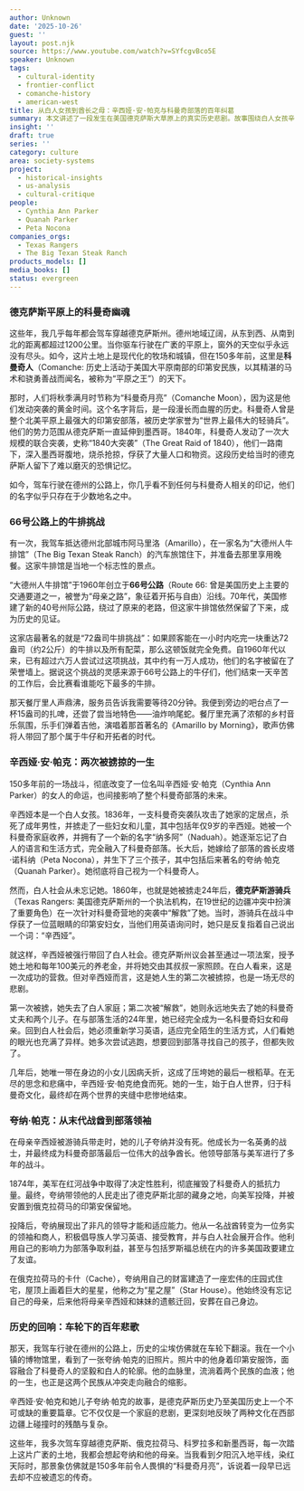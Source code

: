 ```yaml
---
author: Unknown
date: '2025-10-26'
guest: ''
layout: post.njk
source: https://www.youtube.com/watch?v=SYfcgvBco5E
speaker: Unknown
tags:
  - cultural-identity
  - frontier-conflict
  - comanche-history
  - american-west
title: 从白人女孩到酋长之母：辛西娅·安·帕克与科曼奇部落的百年纠葛
summary: 本文讲述了一段发生在美国德克萨斯大草原上的真实历史悲剧。故事围绕白人女孩辛西娅·安·帕克展开，她年幼时被科曼奇部落掳走，后完全融入其文化，并成为末代酋长夸纳·帕克的母亲。24年后，她被德克萨斯游骑兵“解救”，却因无法与子女团聚而在悲痛中度过余生。这个故事不仅是一个家庭的悲欢离合，更是美国西部开拓史中文化冲突与身份认同的缩影。
insight: ''
draft: true
series: ''
category: culture
area: society-systems
project:
  - historical-insights
  - us-analysis
  - cultural-critique
people:
  - Cynthia Ann Parker
  - Quanah Parker
  - Peta Nocona
companies_orgs:
  - Texas Rangers
  - The Big Texan Steak Ranch
products_models: []
media_books: []
status: evergreen
---
```

### 德克萨斯平原上的科曼奇幽魂

这些年，我几乎每年都会驾车穿越德克萨斯州。德州地域辽阔，从东到西、从南到北的距离都超过1200公里。当你驱车行驶在广袤的平原上，窗外的天空似乎永远没有尽头。如今，这片土地上是现代化的牧场和城镇，但在150多年前，这里是**科曼奇人**（Comanche: 历史上活动于美国大平原南部的印第安民族，以其精湛的马术和骁勇善战而闻名，被称为“平原之王”）的天下。

那时，人们将秋季满月时节称为“科曼奇月亮”（Comanche Moon），因为这是他们发动突袭的黄金时间。这个名字背后，是一段漫长而血腥的历史。科曼奇人曾是整个北美平原上最强大的印第安部落，被历史学家誉为“世界上最伟大的轻骑兵”。他们的势力范围从德克萨斯一直延伸到墨西哥。1840年，科曼奇人发动了一次大规模的联合突袭，史称“1840大突袭”（The Great Raid of 1840），他们一路南下，深入墨西哥腹地，烧杀抢掠，俘获了大量人口和物资。这段历史给当时的德克萨斯人留下了难以磨灭的恐惧记忆。

如今，驾车行驶在德州的公路上，你几乎看不到任何与科曼奇人相关的印记，他们的名字似乎只存在于少数地名之中。

### 66号公路上的牛排挑战

有一次，我驾车抵达德州北部城市阿马里洛（Amarillo），在一家名为“大德州人牛排馆”（The Big Texan Steak Ranch）的汽车旅馆住下，并准备去那里享用晚餐。这家牛排馆是当地一个标志性的景点。

“大德州人牛排馆”于1960年创立于**66号公路**（Route 66: 曾是美国历史上主要的交通要道之一，被誉为“母亲之路”，象征着开拓与自由）沿线。70年代，美国修建了新的40号州际公路，绕过了原来的老路，但这家牛排馆依然保留了下来，成为历史的见证。

这家店最著名的就是“72盎司牛排挑战”：如果顾客能在一小时内吃完一块重达72盎司（约2公斤）的牛排以及所有配菜，那么这顿饭就完全免费。自1960年代以来，已有超过六万人尝试过这项挑战，其中约有一万人成功，他们的名字被留在了荣誉墙上。据说这个挑战的灵感来源于66号公路上的牛仔们，他们结束一天辛苦的工作后，会比赛看谁能吃下最多的牛排。

那天餐厅里人声鼎沸，服务员告诉我需要等待20分钟。我便到旁边的吧台点了一杯15盎司的扎啤，还尝了尝当地特色——油炸响尾蛇。餐厅里充满了浓郁的乡村音乐氛围，乐手们弹着吉他，演唱着那首著名的《Amarillo by Morning》，歌声仿佛将人带回了那个属于牛仔和开拓者的时代。

### 辛西娅·安·帕克：两次被掳掠的一生

150多年前的一场战斗，彻底改变了一位名叫辛西娅·安·帕克（Cynthia Ann Parker）的女人的命运，也间接影响了整个科曼奇部落的未来。

辛西娅本是一个白人女孩。1836年，一支科曼奇突袭队攻击了她家的定居点，杀死了成年男性，并掳走了一些妇女和儿童，其中包括年仅9岁的辛西娅。她被一个科曼奇家庭收养，并拥有了一个新的名字“纳多阿”（Naduah）。她逐渐忘记了白人的语言和生活方式，完全融入了科曼奇部落。长大后，她嫁给了部落的酋长皮塔·诺科纳（Peta Nocona），并生下了三个孩子，其中包括后来著名的夸纳·帕克（Quanah Parker）。她彻底将自己视为一个科曼奇人。

然而，白人社会从未忘记她。1860年，也就是她被掳走24年后，**德克萨斯游骑兵**（Texas Rangers: 美国德克萨斯州的一个执法机构，在19世纪的边疆冲突中扮演了重要角色）在一次针对科曼奇营地的突袭中“解救”了她。当时，游骑兵在战斗中俘获了一位蓝眼睛的印第安妇女，当他们用英语询问时，她只是反复指着自己说出一个词：“辛西娅”。

就这样，辛西娅被强行带回了白人社会。德克萨斯州议会甚至通过一项法案，授予她土地和每年100美元的养老金，并将她交由其叔叔一家照顾。在白人看来，这是一次成功的营救。但对辛西娅而言，这是她人生的第二次被掳掠，也是一场无尽的悲剧。

第一次被掳，她失去了白人家庭；第二次被“解救”，她则永远地失去了她的科曼奇丈夫和两个儿子。在与部落生活的24年里，她已经完全成为一名科曼奇妇女和母亲。回到白人社会后，她必须重新学习英语，适应完全陌生的生活方式，人们看她的眼光也充满了异样。她多次尝试逃跑，想要回到部落寻找自己的孩子，但都失败了。

几年后，她唯一带在身边的小女儿因病夭折，这成了压垮她的最后一根稻草。在无尽的思念和悲痛中，辛西娅·安·帕克绝食而死。她的一生，始于白人世界，归于科曼奇文化，最终却在两个世界的夹缝中悲惨地结束。

### 夸纳·帕克：从末代战酋到部落领袖

在母亲辛西娅被游骑兵带走时，她的儿子夸纳并没有死。他成长为一名英勇的战士，并最终成为科曼奇部落最后一位伟大的战争酋长。他领导部落与美军进行了多年的战斗。

1874年，美军在红河战争中取得了决定性胜利，彻底摧毁了科曼奇人的抵抗力量。最终，夸纳带领他的人民走出了德克萨斯北部的藏身之地，向美军投降，并被安置到俄克拉荷马的印第安保留地。

投降后，夸纳展现出了非凡的领导才能和适应能力。他从一名战酋转变为一位务实的领袖和商人，积极倡导族人学习英语、接受教育，并与白人社会展开合作。他利用自己的影响力为部落争取利益，甚至与包括罗斯福总统在内的许多美国政要建立了友谊。

在俄克拉荷马的卡什（Cache），夸纳用自己的财富建造了一座宏伟的庄园式住宅，屋顶上画着巨大的星星，他称之为“星之屋”（Star House）。他始终没有忘记自己的母亲，后来他将母亲辛西娅和妹妹的遗骸迁回，安葬在自己身边。

### 历史的回响：车轮下的百年悲歌

那天，我驾车行驶在德州的公路上，历史的尘埃仿佛就在车轮下翻滚。我在一个小镇的博物馆里，看到了一张夸纳·帕克的旧照片。照片中的他身着印第安服饰，面容融合了科曼奇人的坚毅和白人的轮廓。他的血脉里，流淌着两个民族的血液；他的一生，也正是这两个民族从冲突走向融合的缩影。

辛西娅·安·帕克和她儿子夸纳·帕克的故事，是德克萨斯历史乃至美国历史上一个不可或缺的重要篇章。它不仅仅是一个家庭的悲剧，更深刻地反映了两种文化在西部边疆上碰撞时的残酷与复杂。

这些年，我多次驾车穿越德克萨斯、俄克拉荷马、科罗拉多和新墨西哥，每一次踏上这片广袤的土地，我都会想起夸纳和他的母亲。当我看到夕阳沉入地平线，染红天际时，那景象仿佛就是150多年前令人畏惧的“科曼奇月亮”，诉说着一段早已远去却不应被遗忘的传奇。
